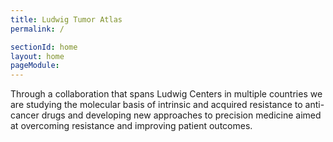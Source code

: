 ```yaml
---
title: Ludwig Tumor Atlas 
permalink: /

sectionId: home
layout: home
pageModule: 
---
```


Through a collaboration that spans Ludwig Centers in multiple countries we are studying the molecular basis of intrinsic and acquired resistance to anti-cancer drugs and developing new approaches to precision medicine aimed at overcoming resistance and improving patient outcomes.